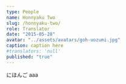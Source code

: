 ```yaml
---
type: People
name: Honnyaku Two
slug: /honnyaku-two/
role: Translator
date: "2015-05-28"
avatar: "../assets/avatars/goh-uozumi.jpg"
caption: caption here
#translators: 'null'
published: "true"
---
```

にほんご
aaa